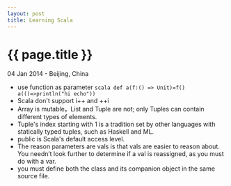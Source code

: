 ```yaml
---
layout: post
title: Learning Scala
---
```


{{ page.title }}
================

<p class="meta">04 Jan 2014 - Beijing, China</p>

* use function as parameter
        ```scala
        def a(f:() => Unit)=f()
        a(()=>println("hi echo"))
        ```
* Scala don't support i++ and ++i
* Array is mutable，List and Tuple are not; only Tuples can contain different types of elements.
* Tuple's index starting with 1 is a tradition set by other languages with statically typed tuples, such as Haskell and ML.
* public is Scala's default access level.
* The reason parameters are vals is that vals are easier to reason about. You needn’t look further to determine if a val is reassigned, as you must do with a var.
* you must define both the class and its companion object in the same source file.



